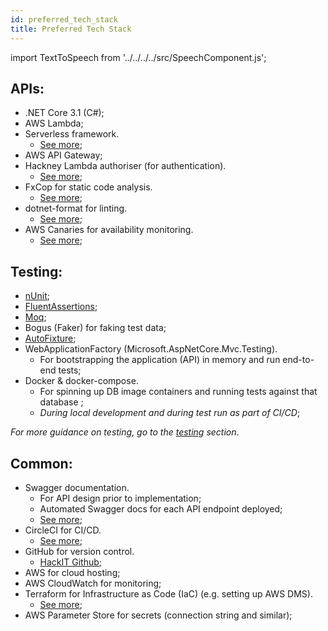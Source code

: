 ```yaml
---
id: preferred_tech_stack
title: Preferred Tech Stack
---
```

import TextToSpeech from '../../../../src/SpeechComponent.js';

<TextToSpeech>

## APIs:

- .NET Core 3.1 (C#);
- AWS Lambda;
- Serverless framework.
  * [See more](/serverless_lambda);
- AWS API Gateway;
- Hackney Lambda authoriser (for authentication).
  * [See more](/lambda_authoriser);
- FxCop for static code analysis.
  * [See more](/static_code_analysis);
- dotnet-format for linting.
  * [See more](/linting);
- AWS Canaries for availability monitoring.
  * [See more](/uptime_monitoring);
## Testing:

- [nUnit](https://nunit.org/);
- [FluentAssertions](https://fluentassertions.com/introduction);
- [Moq](https://github.com/Moq/moq4/wiki/Quickstart);
- Bogus (Faker) for faking test data;
- [AutoFixture](https://github.com/AutoFixture/AutoFixture);
- WebApplicationFactory (Microsoft.AspNetCore.Mvc.Testing).
  * For bootstrapping the application (API) in memory and run end-to-end tests;
- Docker & docker-compose.
    * For spinning up DB image containers and running tests against that database ;
    * _During local development and during test run as part of CI/CD_;

*For more guidance on testing, go to the [testing](/tdd) section*.

## Common:

- Swagger documentation.
  * For API design prior to implementation;
  * Automated Swagger docs for each API endpoint deployed;
  * [See more](/documentation);
- CircleCI for CI/CD.
  * [See more](/deployment_pipeline);
- GitHub for version control.
  * [HackIT Github](https://github.com/LBHackney-IT);
- AWS for cloud hosting;
- AWS CloudWatch for monitoring;
- Terraform for Infrastructure as Code (IaC) (e.g. setting up AWS DMS).
  * [See more](/infrastructure);
- AWS Parameter Store for secrets (connection string and similar);

</TextToSpeech>
